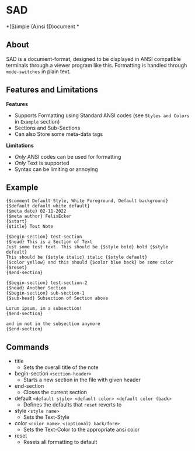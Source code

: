 # SAD
*(S)imple (A)nsi (D)ocument *

## About
SAD is a document-format, designed to be displayed in ANSI compatible terminals through a viewer
program like this. Formatting is handled through `mode-switches` in plain text.

## Features and Limitations
**Features** <br>
* Supports Formatting using Standard ANSI codes (see `Styles and Colors` in `Example` section)
* Sections and Sub-Sections
* Can also Store some meta-data tags

**Limitations** <br>
* *Only* ANSI codes can be used for formatting
* *Only* Text is supported
* Syntax can be limiting or annoying

## Example
```text
{$comment Default Style, White Foreground, Default background}
{$default default white default}
{$meta date} 02-11-2022
{$meta author} FelixEcker
{$start}
{$title} Test Note

{$begin-section} test-section
{$head} This is a Section of Text
Just some test text. This should be {$style bold} bold {$style default}
This should be {$style italic} italic {$style default}
{$color yellow} and this should {$color blue back} be some color {$reset}
{$end-section}

{$begin-section} test-section-2
{$head} Another Section
{$begin-section} sub-section-1
{$sub-head} Subsection of Section above

Lorum ipsum, im a subsection!
{$end-section}

and im not in the subsection anymore
{$end-section}
```

## Commands
* title
	* Sets the overall title of the note
* begin-section `<section-header>`
	* Starts a new section in the file with given header
* end-section
	* Closes the current section
* default `<default style> <default color> <default color (back>`
	* Defines the defaults that `reset` reverts to
* style `<style name>`
	* Sets the Text-Style
* color `<color name> <(optional) back/fore>`
	* Sets the Text-Color to the appropriate ansi color
* reset
	* Resets all formatting to default
